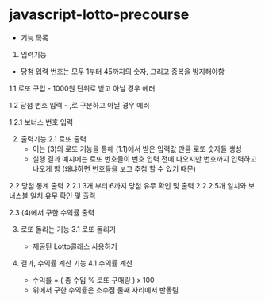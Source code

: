 # javascript-lotto-precourse
- 기능 목록
  
1. 입력기능
  - 당첨 입력 번호는 모두 1부터 45까지의 숫자, 그리고 중복을 방지해야함

  1.1 로또 구입
    - 1000원 단위로 받고 아닐 경우 에러

  1.2 당첨 번호 입력
    - ,로 구분하고 아닐 경우 에러
  
  1.2.1 보너스 번호 입력

  
2. 출력기능
  2.1 로또 출력
    - 이는 (3)의 로또 기능을 통해 (1.1)에서 받은 입력값 만큼 로또 숫자들 생성
    - 실행 결과 예시에는 로또 번호들이 번호 입력 전에 나오지만 번호까지 입력하고 나오게 함 (왜냐하면 번호들을 보고 추첨 할 수 있기 때문)

  2.2 당첨 통계 출력
    2.2.1 3개 부터 6까지 당첨 유무 확인 및 출력
    2.2.2 5개 일치와 보너스볼 일치 유무 확인 및 출력

  2.3 (4)에서 구한 수익률 출력

3. 로또 돌리는 기능
  3.1 로또 돌리기
    - 제공된 Lotto클래스 사용하기

4. 결과, 수익률 계산 기능
  4.1 수익률 계산
    - 수익률 = ( 총 수입 % 로또 구매량 ) x 100 
    - 위에서 구한 수익률은 소수점 둘째 자리에서 반올림

